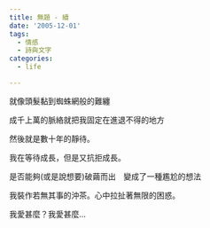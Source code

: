 ```yaml
---
title: 無題 - 續
date: '2005-12-01'
tags:
  - 情感
  - 詩與文字
categories:
  - life

---
```

就像頭髮黏到蜘蛛網般的難纏  
  
成千上萬的脈絡就把我固定在進退不得的地方  
  
然後就是數十年的靜待。  
  
我在等待成長，但是又抗拒成長。  
  
是否能夠(或是說想要)破繭而出　變成了一種尷尬的想法  
  
  
我裝作若無其事的沖茶。心中拉扯著無限的困惑。  
  
我愛甚麼？我愛甚麼…
